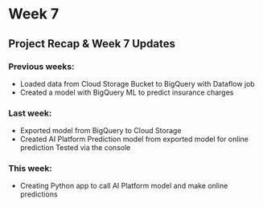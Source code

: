 # Week 7 

## Project Recap & Week 7 Updates
### Previous weeks:
- Loaded data from Cloud Storage Bucket to BigQuery with Dataflow job
- Created a model with BigQuery ML to predict insurance charges 
### Last week: 
- Exported model from BigQuery to Cloud Storage
- Created AI Platform Prediction model from exported model for online prediction 
Tested via the console
### This week: 
- Creating Python app to call AI Platform model and make online predictions 

